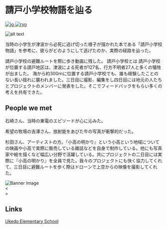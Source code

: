 # 請戸小学校物語を辿る

<a href="../../tomoni participants/jo" class="circular-image-link">
    <img class="circular-image" src="../../images/jo bw.jpg" alt="jo">
</a>
<a href="../../tomoni participants/ryo" class="circular-image-link">
    <img class="circular-image" src="../../images/ryo bw.jpg" alt="ryo">
</a>

![alt text](../images/drone1.jpg)

当時の小学生が津波から必死に逃げ切った様子が描かれた本である「請戸小学校物語」を参考に、彼らがどのようにして逃げたのか、実際の経路を辿った。	

請戸小学校の避難ルートを際に歩き動画に残した。 請戸小学校とは 請戸小学校が位置する請戸地区は、津波による死者が127名、行方不明者27人と多くの犠牲が出ました。 海から約300ｍに位置する請戸小学校でも、誰も経験したことのない長い揺れに襲われました。三日目に撮影、編集をし四日目には地元の人たちとプロジェクトのメンバーに発表をした。そこでフィードバックをもらい多くの考えを共有できた。	

## People we met

石崎さん、当時の東電のエピソードが心に沁みた。

希望の牧場の吉澤さん、放射能をあびた牛の写真が衝撃的だった。
    
杉田さん、アーティストの方。『小高の明かり』という小高という地域についての映画や小高で実際に販売している雑誌などを自身で制作している。他にも写真家や絵を描くなど幅広い分野で活躍している。共にプロジェクトの二日目には実際に『小高の明かり』を全員で見た。我々のプロジェクトにも快く協力してくれて、三日目に避難ルートを歩く際はドローンで上空からの映像を撮影してくれた。


<div id="banner">
  <img id="bannerImg" src="" alt="Banner Image">
  <div id="prevBtn">&lt;</div>
  <div id="nextBtn">&gt;</div>
</div>

<div id="thumbnails">
  <!-- Thumbnails will be generated dynamically -->
</div>


<script>
  // List of image paths
  const images = [
	'../../images/drone2.jpg',
	'../../images/drone3.jpg',
	'../images/jo1.jpg',
	'../images/jo2.jpg',
	'../images/ryo1.png',
	// Add more image paths as needed
  ];
</script>


## Links

[Ukedo Elementary School](https://namie-ukedo.com/)
